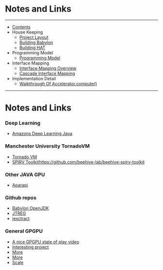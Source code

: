 

# Notes and Links

----

* [Contents](hat-00.md)
* House Keeping
    * [Project Layout](hat-01-01-project-layout.md)
    * [Building Babylon](hat-01-02-building-babylon.md)
    * [Building HAT](hat-01-03-building-hat.md)
* Programming Model
    * [Programming Model](hat-03-programming-model.md)
* Interface Mapping
    * [Interface Mapping Overview](hat-04-01-interface-mapping.md)
    * [Cascade Interface Mapping](hat-04-02-cascade-interface-mapping.md)
* Implementation Detail
    * [Walkthrough Of Accelerator.compute()](hat-accelerator-compute.md)

---

# Notes and Links

### Deep Learning
* [Amazons Deep Learning Java](http://djl.ai/)

### Manchester University TornadoVM
* [Tornado VM](https://github.com/beehive-lab/TornadoVM)
* [SPIRV Toolkit]()https://github.com/beehive-lab/beehive-spirv-toolkit

### Other JAVA GPU
* [Aparapi](https://github.com/Syncleus/aparapi)

### Github repos
* [Babylon OpenJDK](https://github.com/openjdk/babylon)
* [JTREG](https://github.com/openjdk/jtreg)
* [jexctract](https://github.com/openjdk/jextract)

### General GPGPU
* [A nice GPGPU state of play video](https://www.youtube.com/watch?v=48AdJgTYSFQ)
* [Interesting project ](https://www.phoronix.com/news/SCALE-CUDA-Apps-For-AMD-GPUs)
* [More ](https://www.phoronix.com/review/radeon-cuda-zluda)
* [More](https://scale-lang.com/posts/2024-07-12-release-announcement)
* [Scale](https://docs.scale-lang.com/)
